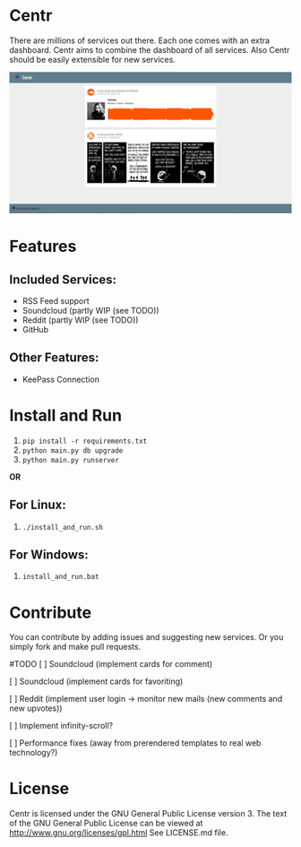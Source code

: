 # Centr
There are millions of services out there. Each one comes with an extra dashboard. Centr aims to combine the dashboard of all services. Also Centr should be easily extensible for new services.

![Image of Centr](/centr.png?raw=true)

# Features
## Included Services:
- RSS Feed support
- Soundcloud (partly WIP (see TODO))
- Reddit (partly WIP (see TODO))
- GitHub

## Other Features:
- KeePass Connection

# Install and Run
1. `pip install -r requirements.txt`
2. `python main.py db upgrade`
3. `python main.py runserver`

**OR**

## For Linux:
1. `./install_and_run.sh`

## For Windows:
1. `install_and_run.bat`

# Contribute
You can contribute by adding issues and suggesting new services. Or you simply fork and make pull requests.

#TODO
[ ] Soundcloud (implement cards for comment)

[ ] Soundcloud (implement cards for favoriting)

[ ] Reddit (implement user login -> monitor new mails (new comments and new upvotes))

[ ] Implement infinity-scroll?

[ ] Performance fixes (away from prerendered templates to real web technology?)

# License
Centr is licensed under the GNU General Public License version 3.
The text of the GNU General Public License can be viewed at http://www.gnu.org/licenses/gpl.html
See LICENSE.md file.
